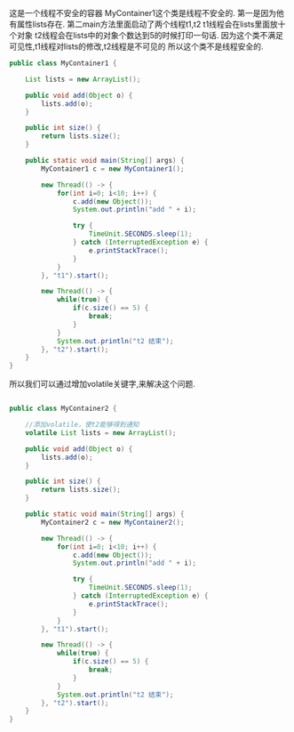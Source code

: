 这是一个线程不安全的容器
MyContainer1这个类是线程不安全的.
第一是因为他有属性lists存在.
第二main方法里面启动了两个线程t1,t2
t1线程会在lists里面放十个对象
t2线程会在lists中的对象个数达到5的时候打印一句话.
因为这个类不满足可见性,t1线程对lists的修改,t2线程是不可见的
所以这个类不是线程安全的.

```java
public class MyContainer1 {

	List lists = new ArrayList();

	public void add(Object o) {
		lists.add(o);
	}

	public int size() {
		return lists.size();
	}

	public static void main(String[] args) {
		MyContainer1 c = new MyContainer1();

		new Thread(() -> {
			for(int i=0; i<10; i++) {
				c.add(new Object());
				System.out.println("add " + i);

				try {
					TimeUnit.SECONDS.sleep(1);
				} catch (InterruptedException e) {
					e.printStackTrace();
				}
			}
		}, "t1").start();

		new Thread(() -> {
			while(true) {
				if(c.size() == 5) {
					break;
				}
			}
			System.out.println("t2 结束");
		}, "t2").start();
	}
}

```





所以我们可以通过增加volatile关键字,来解决这个问题.

```java

public class MyContainer2 {

	//添加volatile，使t2能够得到通知
	volatile List lists = new ArrayList();

	public void add(Object o) {
		lists.add(o);
	}

	public int size() {
		return lists.size();
	}

	public static void main(String[] args) {
		MyContainer2 c = new MyContainer2();

		new Thread(() -> {
			for(int i=0; i<10; i++) {
				c.add(new Object());
				System.out.println("add " + i);

				try {
					TimeUnit.SECONDS.sleep(1);
				} catch (InterruptedException e) {
					e.printStackTrace();
				}
			}
		}, "t1").start();

		new Thread(() -> {
			while(true) {
				if(c.size() == 5) {
					break;
				}
			}
			System.out.println("t2 结束");
		}, "t2").start();
	}
}

```

